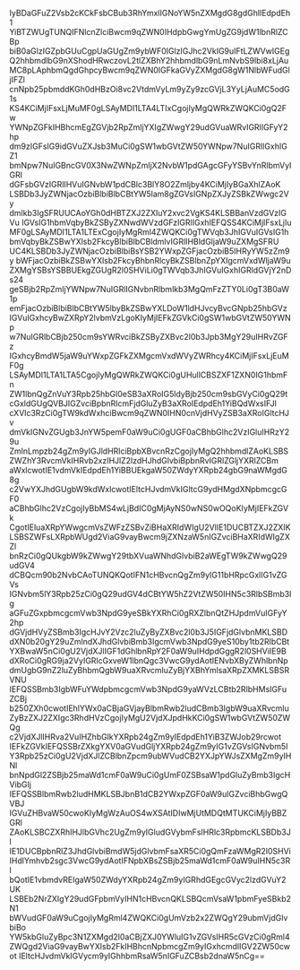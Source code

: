 IyBDaGFuZ2Vsb2cKCkFsbCBub3RhYmxlIGNoYW5nZXMgdG8gdGhlIEdpdEh1
YiBTZWUgTUNQIFNlcnZlciBwcm9qZWN0IHdpbGwgYmUgZG9jdW1lbnRlZCBp
biB0aGlzIGZpbGUuCgpUaGUgZm9ybWF0IGlzIGJhc2VkIG9uIFtLZWVwIGEg
Q2hhbmdlbG9nXShodHRwczovL2tlZXBhY2hhbmdlbG9nLmNvbS9lbi8xLjAu
MC8pLAphbmQgdGhpcyBwcm9qZWN0IGFkaGVyZXMgdG8gW1NlbWFudGljIFZl
cnNpb25pbmddKGh0dHBzOi8vc2VtdmVyLm9yZy9zcGVjL3YyLjAuMC5odG1s
KS4KCiMjIFsxLjMuMF0gLSAyMDI1LTA4LTIxCgojIyMgQWRkZWQKCi0gQ2Fw
YWNpZGFkIHBhcmEgZGVjb2RpZmljYXIgZWwgY29udGVuaWRvIGRlIGFyY2hp
dm9zIGFsIG9idGVuZXJsb3MuCi0gSW1wbGVtZW50YWNpw7NuIGRlIGxhIGZ1
bmNpw7NuIGBncGV0X3NwZWNpZmljX2NvbW1pdGAgcGFyYSBvYnRlbmVyIGRl
dGFsbGVzIGRlIHVuIGNvbW1pdCBlc3BlY8O2Zmljby4KCiMjIyBGaXhlZAoK
LSBDb3JyZWNjacOzbiBlbiBlbCBtYW5lam8gZGVsIGNpZXJyZSBkZWwgc2Vy
dmlkb3IgSFRUUCAoYGh0dHBTZXJ2ZXIuY2xvc2VgKS4KLSBBanVzdGVzIGVu
IGVsIG1hbmVqbyBkZSByZXNwdWVzdGFzIGRlIGxhIEFQSS4KCiMjIFsxLjIu
MF0gLSAyMDI1LTA1LTExCgojIyMgRml4ZWQKCi0gTWVqb3JhIGVuIGVsIG1h
bmVqbyBkZSBwYXlsb2FkcyBlbiBlbCBldmlvIGRlIHBldGljaW9uZXMgSFRU
UC4KLSBDb3JyZWNjacOzbiBlbiBsYSB2YWxpZGFjacOzbiB5IHRyYW5zZm9y
bWFjacOzbiBkZSBwYXlsb2FkcyBhbnRlcyBkZSBlbnZpYXIgcmVxdWljaW9u
ZXMgYSBsYSBBUEkgZGUgR2l0SHViLi0gTWVqb3JhIGVuIGxhIGRldGVjY2nDs24
geSBjb2RpZmljYWNpw7NuIGRlIGNvbnRlbmlkb3MgQmFzZTY0Li0gT3B0aW1p
emFjacOzbiBlbiBlbCBtYW5lbyBkZSBwYXLDoW1ldHJvcyBvcGNpb25hbGVz
IGVuIGxhcyBwZXRpY2lvbmVzLgoKIyMjIEFkZGVkCi0gSW1wbGVtZW50YWNp
w7NuIGRlbCBjb250cm9sYWRvciBkZSByZXBvc2l0b3Jpb3MgY29uIHRvZGFz
IGxhcyBmdW5jaW9uYWxpZGFkZXMgcmVxdWVyZWRhcy4KCiMjIFsxLjEuMF0g
LSAyMDI1LTA1LTA5CgojIyMgQWRkZWQKCi0gUHullCBSZXF1ZXN0IG1hbmFn
ZW1lbnQgZnVuY3Rpb25hbGl0eSB3aXRoIG5ldyBjb250cm9sbGVyCi0gQ29t
cGxldGUgQVBJIGZvciBpbnRlcmFjdGluZyB3aXRoIEdpdEh1YiBQdWxsIFJl
cXVlc3RzCi0gTW9kdWxhciBwcm9qZWN0IHN0cnVjdHVyZSB3aXRoIGltcHJv
dmVkIGNvZGUgb3JnYW5pemF0aW9uCi0gUGF0aCBhbGlhc2VzIGluIHRzY29u
ZmlnLmpzb24gZm9yIGJldHRlciBpbXBvcnRzCgojIyMgQ2hhbmdlZAoKLSBS
ZWZhY3RvcmVkIHRvb2xzIHJlZ2lzdHJhdGlvbiBpbnRvIGRlZGljYXRlZCBm
aWxlcwotIE1vdmVkIEdpdEh1YiBBUEkgaW50ZWdyYXRpb24gbG9naWMgdG8g
c2VwYXJhdGUgbW9kdWxlcwotIEltcHJvdmVkIGltcG9ydHMgdXNpbmcgcGF0
aCBhbGlhc2VzCgojIyBbMS4wLjBdIC0gMjAyNS0wNS0wOQoKIyMjIEFkZGVk
CgotIEluaXRpYWwgcmVsZWFzZSBvZiBHaXRIdWIgU2VlIE1DUCBTZXJ2ZXIK
LSBSZWFsLXRpbWUgd2ViaG9vayBwcm9jZXNzaW5nIGZvciBHaXRIdWIgZXZl
bnRzCi0gQUkgbW9kZWwgY29tbXVuaWNhdGlvbiB2aWEgTW9kZWwgQ29udGV4
dCBQcm90b2NvbCAoTUNQKQotIFN1cHBvcnQgZm9yIG11bHRpcGxlIG1vZGVs
IGNvbm5lY3Rpb25zCi0gQ29udGV4dCBtYW5hZ2VtZW50IHN5c3RlbSBmb3Ig
aGFuZGxpbmcgcmVwb3NpdG9yeSBkYXRhCi0gRXZlbnQtZHJpdmVuIGFyY2hp
dGVjdHVyZSBmb3IgcHJvY2Vzc2luZyByZXBvc2l0b3J5IGFjdGlvbnMKLSBD
dXN0b20gY29uZmlndXJhdGlvbiBmb3IgcmVwb3NpdG9yeS10by1tb2RlbCBt
YXBwaW5nCi0gU2VjdXJlIGF1dGhlbnRpY2F0aW9uIHdpdGggR2l0SHViIE9B
dXRoCi0gRG9ja2VyIGRlcGxveW1lbnQgc3VwcG9ydAotIENvbXByZWhlbnNp
dmUgbG9nZ2luZyBhbmQgbW9uaXRvcmluZyBjYXBhYmlsaXRpZXMKLSBSRVNU
IEFQSSBmb3IgbWFuYWdpbmcgcmVwb3NpdG9yaWVzLCBtb2RlbHMsIGFuZCBj
b250ZXh0cwotIEhlYWx0aCBjaGVjayBlbmRwb2ludCBmb3IgbW9uaXRvcmlu
ZyBzZXJ2ZXIgc3RhdHVzCgojIyMgU2VjdXJpdHkKCi0gSW1wbGVtZW50ZWQg
c2VjdXJlIHRva2VuIHZhbGlkYXRpb24gZm9yIEdpdEh1YiB3ZWJob29rcwot
IEFkZGVkIEFQSSBrZXkgYXV0aGVudGljYXRpb24gZm9yIG1vZGVsIGNvbm5l
Y3Rpb25zCi0gU2VjdXJlZCBlbnZpcm9ubWVudCB2YXJpYWJsZXMgZm9yIHNl
bnNpdGl2ZSBjb25maWd1cmF0aW9uCi0gUmF0ZSBsaW1pdGluZyBmb3IgcHVibGlj
IEFQSSBlbmRwb2ludHMKLSBJbnB1dCB2YWxpZGF0aW9uIGZvciBhbGwgQVBJ
IGVuZHBvaW50cwoKIyMgWzAuOS4wXSAtIDIwMjUtMDQtMTUKCiMjIyBBZGRl
ZAoKLSBCZXRhIHJlbGVhc2UgZm9yIGludGVybmFsIHRlc3RpbmcKLSBDb3Jl
IE1DUCBpbnRlZ3JhdGlvbiBmdW5jdGlvbmFsaXR5Ci0gQmFzaWMgR2l0SHVi
IHdlYmhvb2sgc3VwcG9ydAotIFNpbXBsZSBjb25maWd1cmF0aW9uIHN5c3Rl
bQotIE1vbmdvREIgaW50ZWdyYXRpb24gZm9yIGRhdGEgcGVyc2lzdGVuY2UK
LSBEb2NrZXIgY29udGFpbmVyIHN1cHBvcnQKLSBQcmVsaW1pbmFyeSBkb2N1
bWVudGF0aW9uCgojIyMgRml4ZWQKCi0gUmVzb2x2ZWQgY29ubmVjdGlvbiBo
YW5kbGluZyBpc3N1ZXMgd2l0aCBjZXJ0YWluIG1vZGVsIHR5cGVzCi0gRml4
ZWQgd2ViaG9vayBwYXlsb2FkIHBhcnNpbmcgZm9yIGxhcmdlIGV2ZW50cwot
IEltcHJvdmVkIGVycm9yIGhhbmRsaW5nIGFuZCBsb2dnaW5nCg==